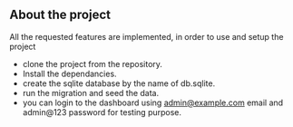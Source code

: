 
## About the project

All the requested features are implemented, in order to use and setup the project

- clone the project from the repository.
- Install the dependancies.
- create the sqlite database by the name of db.sqlite.
- run the migration and seed the data.
- you can login to the dashboard using admin@example.com email and admin@123 password for testing purpose.
